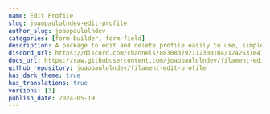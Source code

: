 ```yaml
---
name: Edit Profile
slug: joaopaulolndev-edit-profile
author_slug: joaopaulolndev
categories: [form-builder, form-field]
description: A package to edit and delete profile easily to use, simple and fast.
discord_url: https://discord.com/channels/883083792112300104/1242531847670464562
docs_url: https://raw.githubusercontent.com/joaopaulolndev/filament-edit-profile/main/README.md
github_repository: joaopaulolndev/filament-edit-profile
has_dark_theme: true
has_translations: true
versions: [3]
publish_date: 2024-05-19
---
```

